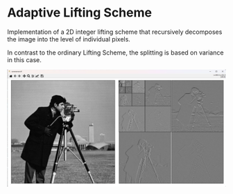 # Adaptive Lifting Scheme

Implementation of a 2D integer lifting scheme that
recursively decomposes the image into the level of individual
pixels. 

In contrast to the ordinary Lifting Scheme, the splitting is based on variance in this case.

![image.png](./screenshots/image.png)

